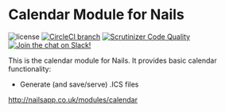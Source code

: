 # Calendar Module for Nails

![license](https://img.shields.io/badge/license-MIT-green.svg)
[![CircleCI branch](https://img.shields.io/circleci/project/github/nails/module-calendar.svg)](https://circleci.com/gh/nails/module-calendar)
[![Scrutinizer Code Quality](https://scrutinizer-ci.com/g/nails/module-calendar/badges/quality-score.png)](https://scrutinizer-ci.com/g/nails/module-calendar)
[![Join the chat on Slack!](https://now-examples-slackin-rayibnpwqe.now.sh/badge.svg)](https://nails-app.slack.com/shared_invite/MTg1NDcyNjI0ODcxLTE0OTUwMzA1NTYtYTZhZjc5YjExMQ)

This is the calendar module for Nails. It provides basic calendar functionality:

- Generate (and save/serve) .ICS files

http://nailsapp.co.uk/modules/calendar
